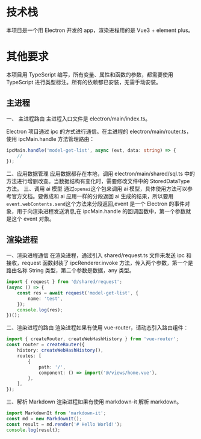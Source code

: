 # 技术栈

本项目是一个用 Electron 开发的 app，渲染进程用的是 Vue3 + element plus。

# 其他要求

本项目用 TypeScript 编写，所有变量、属性和函数的参数，都需要使用 TypeScript 进行类型标注。所有的依赖都已安装，无需手动安装。

## 主进程

一、 主进程路由
主进程入口文件是 electron/main/index.ts。

Electron 项目通过 ipc 的方式进行通信。在主进程的 electron/main/router.ts，使用 ipcMain.handle 方法管理路由：

```ts
ipcMain.handle('model-get-list', async (evt, data: string) => {
    //
});
```

二、应用数据管理
应用数据都存在本地，调用 electron/main/shared/sql.ts 中的方法进行增删改查。当数据结构有变化时，需要修改文件中的 StoredDataType 方法。
三、调用 ai 模型
通过`openai`这个包来调用 ai 模型，具体使用方法可以参考官方文档。要做成和 ai 应用一样的分段返回 ai 生成的结果，所以要用`event.webContents.send`这个方法来分段返回,event 是一个 Electron 的事件对象，用于向渲染进程发送消息,在 ipcMain.handle 的回调函数中，第一个参数就是这个 event 对象。

## 渲染进程

一、渲染进程通信
在渲染进程，通过引入 shared/request.ts 文件来发送 ipc 和接收，request 函数封装了 ipcRenderer.invoke 方法，传入两个参数，第一个是路由名称 String 类型，第二个参数是数据，any 类型。

```ts
import { request } from '@/shared/request';
(async () => {
    const res = await request('model-get-list', {
        name: 'test',
    });
    console.log(res);
})();
```

二、渲染进程的路由
渲染进程如果有使用 vue-router，请动态引入路由组件：

```ts
import { createRouter, createWebHashHistory } from 'vue-router';
const router = createRouter({
    history: createWebHashHistory(),
    routes: [
        {
            path: '/',
            component: () => import('@/views/home.vue'),
        },
    ],
});
```

三、解析 Markdown
渲染进程如果有使用 markdown-it 解析 markdown。

```ts
import MarkdownIt from 'markdown-it';
const md = new MarkdownIt();
const result = md.render('# Hello World!');
console.log(result);
```
